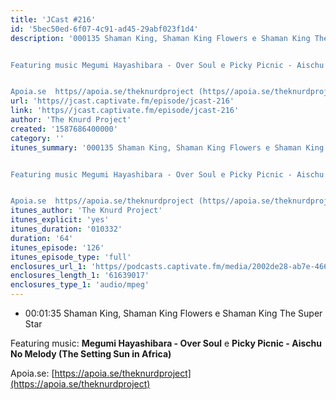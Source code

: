 ```yaml
---
title: 'JCast #216'
id: '5bec50ed-6f07-4c91-ad45-29abf023f1d4'
description: '000135 Shaman King, Shaman King Flowers e Shaman King The Super Star


Featuring music Megumi Hayashibara - Over Soul e Picky Picnic - Aischu No Melody (The Setting Sun in Africa)


Apoia.se  https//apoia.se/theknurdproject (https//apoia.se/theknurdproject)'
url: 'https//jcast.captivate.fm/episode/jcast-216'
link: 'https//jcast.captivate.fm/episode/jcast-216'
author: 'The Knurd Project'
created: '1587686400000'
category: ''
itunes_summary: '000135 Shaman King, Shaman King Flowers e Shaman King The Super Star


Featuring music Megumi Hayashibara - Over Soul e Picky Picnic - Aischu No Melody (The Setting Sun in Africa)


Apoia.se  https//apoia.se/theknurdproject (https//apoia.se/theknurdproject)'
itunes_author: 'The Knurd Project'
itunes_explicit: 'yes'
itunes_duration: '010332'
duration: '64'
itunes_episode: '126'
itunes_episode_type: 'full'
enclosures_url_1: 'https//podcasts.captivate.fm/media/2002de28-ab7e-4660-aedc-014a760c6fcf/jcast216.mp3'
enclosures_length_1: '61639017'
enclosures_type_1: 'audio/mpeg'
---
```

*   00:01:35 Shaman King, Shaman King Flowers e Shaman King The Super Star

Featuring music: **Megumi Hayashibara - Over Soul** e **Picky Picnic - Aischu No Melody (The Setting Sun in Africa)**

Apoia.se: [https://apoia.se/theknurdproject](https://apoia.se/theknurdproject)